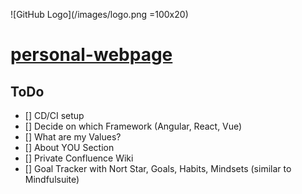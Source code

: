 ![GitHub Logo](/images/logo.png =100x20)

# [personal-webpage](https://TillStuder.ch/)

## ToDo

- [] CD/CI setup
- [] Decide on which Framework (Angular, React, Vue)
- [] What are my Values?
- [] About YOU Section
- [] Private Confluence Wiki
- [] Goal Tracker with Nort Star, Goals, Habits, Mindsets (similar to Mindfulsuite) 
